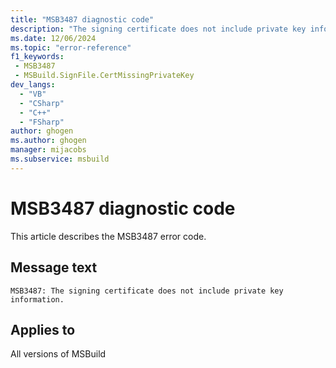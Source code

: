 ```yaml
---
title: "MSB3487 diagnostic code"
description: "The signing certificate does not include private key information."
ms.date: 12/06/2024
ms.topic: "error-reference"
f1_keywords:
 - MSB3487
 - MSBuild.SignFile.CertMissingPrivateKey
dev_langs:
  - "VB"
  - "CSharp"
  - "C++"
  - "FSharp"
author: ghogen
ms.author: ghogen
manager: mijacobs
ms.subservice: msbuild
---
```


# MSB3487 diagnostic code

<!-- :::ErrorDefinitionDescription::: -->
<!-- :::editable-content name="introDescription"::: -->
This article describes the MSB3487 error code.
<!-- :::editable-content-end::: -->

## Message text

`MSB3487: The signing certificate does not include private key information.`

<!-- :::editable-content name="postOutputDescription"::: -->
<!--
{StrBegin="MSB3487: "}
-->
<!-- :::editable-content-end::: -->
<!-- :::ErrorDefinitionDescription-end::: -->

## Applies to

All versions of MSBuild
